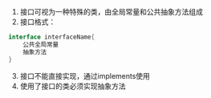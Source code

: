 1. 接口可视为一种特殊的类，由全局常量和公共抽象方法组成
1. 接口格式：
```java
interface interfaceName{
	公共全局常量
	抽象方法
}
```
3. 接口不能直接实现，通过implements使用
4. 使用了接口的类必须实现抽象方法
